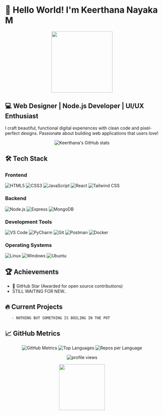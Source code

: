 # 👋 Hello World! I'm Keerthana Nayaka M

<p align="center">
  <img src="https://media.giphy.com/media/v1.Y2lkPTc5MGI3NjExcGJmZ3Z2eWx5dW5sZ2R0eWJ5Z2R6dGJ4c3Z0eGQ0dmR4dWZ6Y3Z6dyZlcD12MV9pbnRlcm5hbF9naWZfYnlfaWQmY3Q9Zw/JIX9t2j0ZTN9S/giphy.gif" width="200"/>
</p>

## 💻 Web Designer | Node.js Developer | UI/UX Enthusiast

I craft beautiful, functional digital experiences with clean code and pixel-perfect designs. Passionate about building web applications that users love!

<p align="center">
  <img src="https://github-readme-stats.vercel.app/api?username=Keerthana866&show_icons=true&theme=radical" alt="Keerthana's GitHub stats"/>

## 🛠️ Tech Stack

### Frontend
![HTML5](https://img.shields.io/badge/-HTML5-E34F26?style=flat-square&logo=html5&logoColor=white)
![CSS3](https://img.shields.io/badge/-CSS3-1572B6?style=flat-square&logo=css3&logoColor=white)
![JavaScript](https://img.shields.io/badge/-JavaScript-F7DF1E?style=flat-square&logo=javascript&logoColor=black)
![React](https://img.shields.io/badge/-React-61DAFB?style=flat-square&logo=react&logoColor=black)
![Tailwind CSS](https://img.shields.io/badge/-Tailwind_CSS-38B2AC?style=flat-square&logo=tailwind-css&logoColor=white)

### Backend
![Node.js](https://img.shields.io/badge/-Node.js-339933?style=flat-square&logo=node.js&logoColor=white)
![Express](https://img.shields.io/badge/-Express-000000?style=flat-square&logo=express&logoColor=white)
![MongoDB](https://img.shields.io/badge/-MongoDB-47A248?style=flat-square&logo=mongodb&logoColor=white)

### Development Tools
![VS Code](https://img.shields.io/badge/-VS_Code-007ACC?style=flat-square&logo=visual-studio-code&logoColor=white)
![PyCharm](https://img.shields.io/badge/-PyCharm-000000?style=flat-square&logo=pycharm&logoColor=white)
![Git](https://img.shields.io/badge/-Git-F05032?style=flat-square&logo=git&logoColor=white)
![Postman](https://img.shields.io/badge/-Postman-FF6C37?style=flat-square&logo=postman&logoColor=white)
![Docker](https://img.shields.io/badge/-Docker-2496ED?style=flat-square&logo=docker&logoColor=white)

### Operating Systems
![Linux](https://img.shields.io/badge/-Linux-FCC624?style=flat-square&logo=linux&logoColor=black)
![Windows](https://img.shields.io/badge/-Windows-0078D6?style=flat-square&logo=windows&logoColor=white)
![Ubuntu](https://img.shields.io/badge/-Ubuntu-E95420?style=flat-square&logo=ubuntu&logoColor=white)

## 🏆 Achievements

- 🌟 GitHub Star (Awarded for open source contributions)
- STILL WAITING FOR NEW..

## 🔥 Current Projects
       - NOTHING BUT SOMETHING IS BOILING IN THE POT
## 📈 GitHub Metrics

<p align="center">
  <img src="https://github-profile-summary-cards.vercel.app/api/cards/profile-details?username=Keerthana866&theme=radical" alt="GitHub Metrics"/>
  <img src="https://github-profile-summary-cards.vercel.app/api/cards/most-commit-language?username=Keerthana866&theme=radical" alt="Top Languages"/>
  <img src="https://github-profile-summary-cards.vercel.app/api/cards/repos-per-language?username=Keerthana866&theme=radical" alt="Repos per Language"/>
</p>

<p align="center">
  <img src="https://komarev.com/ghpvc/?username=Keerthana866&label=Profile%20views&color=0e75b6&style=flat" alt="profile views"/>
</p>

<p align="center">
  <img src="https://media.giphy.com/media/v1.Y2lkPTc5MGI3NjExcGJmZ3Z2eWx5dW5sZ2R0eWJ5Z2R6dGJ4c3Z0eGQ0dmR4dWZ6Y3Z6dyZlcD12MV9pbnRlcm5hbF9naWZfYnlfaWQmY3Q9Zw/13HgwGsXF0aiGY/giphy.gif" width="150"/>
</p>
